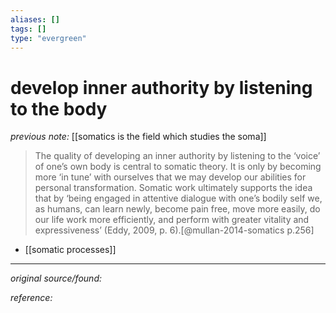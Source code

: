 ```yaml
---
aliases: []
tags: []
type: "evergreen"
---
```


# develop inner authority by listening to the body

_previous note:_ [[somatics is the field which studies the soma]]

>The quality of developing an inner authority by listening to the ‘voice’ of one’s own body is central to somatic theory. It is only by becoming more ‘in tune’ with ourselves that we may develop our abilities for personal transformation. Somatic work ultimately supports the idea that by ‘being engaged in attentive dialogue with one’s bodily self we, as humans, can learn newly, become pain free, move more easily, do our life work more efficiently, and perform with greater vitality and expressiveness’ (Eddy, 2009, p. 6).[@mullan-2014-somatics p.256]

- [[somatic processes]]

---

_original source/found:_ 

_reference:_ 



